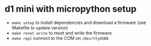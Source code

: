 # d1 mini with micropython setup

- `make setup` to install dependencies and download a firmware (see Makefile to update version)
- `make reset write` to reset and write the firmware
- `make repl` connect to the COM on `/dev/ttyUSB0`
